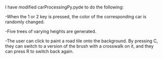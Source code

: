 I have modified carProcessingPy.pyde to do the following:

-When the 1 or 2 key is pressed, the color of the corresponding car is randomly changed.

-Five trees of varying heights are generated.

-The user can click to paint a road tile onto the background. By pressing C, they can switch to a version of the brush with a crosswalk on it, and they can press R to switch back again.